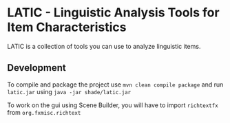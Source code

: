# LATIC - Linguistic Analysis Tools for Item Characteristics

LATIC is a collection of tools you can use to analyze linguistic items. 

## Development
To compile and package the project use 
`mvn clean compile package` and run `latic.jar` using `java -jar shade/latic.jar`

To work on the gui using Scene Builder, you will have to import `richtextfx` from `org.fxmisc.richtext`

